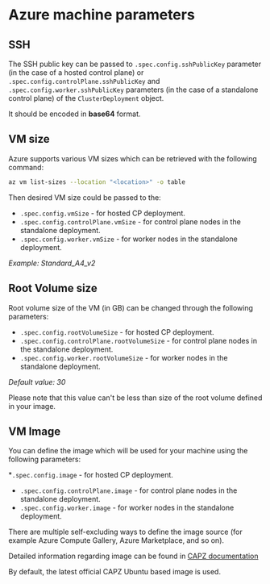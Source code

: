 # Azure machine parameters

## SSH

The SSH public key can be passed to `.spec.config.sshPublicKey` 
parameter (in the case of a hosted control plane) or `.spec.config.controlPlane.sshPublicKey` and
`.spec.config.worker.sshPublicKey` parameters (in the case of a standalone control plane)
of the `ClusterDeployment` object.

It should be encoded in **base64** format.

## VM size

Azure supports various VM sizes which can be retrieved with the following
command:

```bash
az vm list-sizes --location "<location>" -o table
```

Then desired VM size could be passed to the:

* `.spec.config.vmSize` - for hosted CP deployment.
* `.spec.config.controlPlane.vmSize` - for control plane nodes in the standalone
  deployment.
* `.spec.config.worker.vmSize` - for worker nodes in the standalone deployment.

*Example: Standard_A4_v2*

## Root Volume size

Root volume size of the VM (in GB) can be changed through the following
parameters:

* `.spec.config.rootVolumeSize` - for hosted CP deployment.
* `.spec.config.controlPlane.rootVolumeSize` - for control plane nodes in the
  standalone deployment.
* `.spec.config.worker.rootVolumeSize` - for worker nodes in the standalone
  deployment.

*Default value: 30*

Please note that this value can't be less than size of the root volume 
defined in your image.

## VM Image

You can define the image which will be used for your machine using the following
parameters:

*`.spec.config.image` - for hosted CP deployment.
* `.spec.config.controlPlane.image` - for control plane nodes in the standalone
  deployment.
* `.spec.config.worker.image` - for worker nodes in the standalone deployment.

There are multiple self-excluding ways to define the image source (for example Azure
Compute Gallery, Azure Marketplace, and so on).

Detailed information regarding image can be found in [CAPZ documentation](https://capz.sigs.k8s.io/self-managed/custom-images)

By default, the latest official CAPZ Ubuntu based image is used.

